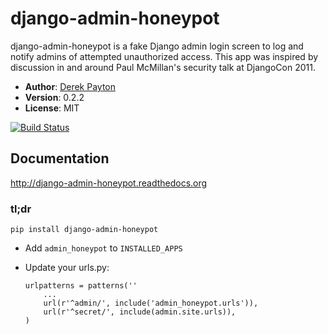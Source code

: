# django-admin-honeypot

django-admin-honeypot is a fake Django admin login screen to log and notify
admins of attempted unauthorized access. This app was inspired by discussion
in and around Paul McMillan's security talk at DjangoCon 2011.

* **Author**: [Derek Payton](http://dmpayton.com)
* **Version**: 0.2.2
* **License**: MIT

[![Build Status](https://secure.travis-ci.org/dmpayton/django-admin-honeypot.png)](http://travis-ci.org/dmpayton/django-admin-honeypot)

## Documentation

http://django-admin-honeypot.readthedocs.org

### tl;dr

```
pip install django-admin-honeypot
```

* Add `admin_honeypot` to `INSTALLED_APPS`
* Update your urls.py:

    ```
    urlpatterns = patterns(''
        ...
        url(r'^admin/', include('admin_honeypot.urls')),
        url(r'^secret/', include(admin.site.urls)),
    )
    ```
